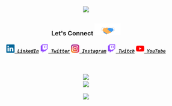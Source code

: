 <h1 align="center">
  <a href="https://git.io/typing-svg">
    <img src="https://readme-typing-svg.herokuapp.com/?lines=Hey!%20How%20you%20doing'?&center=true&size=30">
  </a>
</h1>
<h3 align="center">Let's Connect <img src="https://github.com/sajjadmd/sajjad/blob/main/img/handshake.gif" height="32px"></h3>
<h5 align="center">
  <code><a href="https://www.linkedin.com/in/sajjadcse/" title="LinkedIn Profile"><img height="22" width="22" src="https://github.com/sajjadmd/sajjad/blob/main/img/linkedin.svg"> LinkedIn</a></code>
  <code><a href="https://twitter.com/Mr_Sajjad_Hosen/" title="Twitter Profile"><img height="22" width="22" src="https://github.com/sajjadmd/sajjad/blob/main/img/twitch.svg"> Twitter</a></code>
  <code><a href="https://www.instagram.com/sajjadcseo/" title="Instagram Profile"><img height="22" width="22" src="https://github.com/sajjadmd/sajjad/blob/main/img/instagram.svg"> Instagram</a></code>
  <code><a href="https://www.twitch.tv/sajjadcse"><img alt="Twitch" title="Twitch" height="22" width="22" src="https://github.com/sajjadmd/sajjad/blob/main/img/twitch.svg"> Twitch</a></code>
  <code><a href="https://www.youtube.com/c/MdSajjadHosen"><img alt="YouTube" title="YouTube" height="22" width="22" src="https://github.com/sajjadmd/sajjad/blob/main/img/youtube.svg"> YouTube</a></code>
</h5>

<br>
<p align = "center">
  <img src = "https://github-readme-stats.vercel.app/api?username=sajjadmd&show_icons=true&theme=dark" width = 400 />
  <br>
  <img src = "https://github-readme-streak-stats.herokuapp.com/?user=sajjadmd&theme=dark&hide_border=true" width = 400 />
  <p align="center">
    <img src="https://github-profile-trophy.vercel.app/?username=sajjadmd&theme=gruvbox&no-frame=true&margin-w=10&margin-h=10&column=8">
  </p>
  <!--<img src="https://github-readme-stats.vercel.app/api/top-langs/?username=sajjadmd&theme=dark&hide_border=true" />-->
</p>
<!--
<p>
  <img align="left" width="490" height="165" src="https://github-readme-stats.vercel.app/api?username=sajjadmd&show_icons=true&hide_border=false&line_height=20&title_color=f69673&icon_color=1b93c9&show_owner=true"/>
  <img align="right" width="490" height="165" src="https://github-readme-streak-stats.herokuapp.com/?user=sajjadmd&show_icons=true&hide_border=false&line_height=20&title_color=f69673&icon_color=1b93c9&show_owner=true"/>
  <p>

**sajjadmd/sajjad** is a ✨ _special_ ✨ repository because its `README.md` (this file) appears on your GitHub profile.

Here are some ideas to get you started:

- 🔭 I’m currently working on ...
- 🌱 I’m currently learning ...
- 👯 I’m looking to collaborate on ...
- 🤔 I’m looking for help with ...
- 💬 Ask me about ...
- 📫 How to reach me: ...
- 😄 Pronouns: ...
- ⚡ Fun fact: ...
